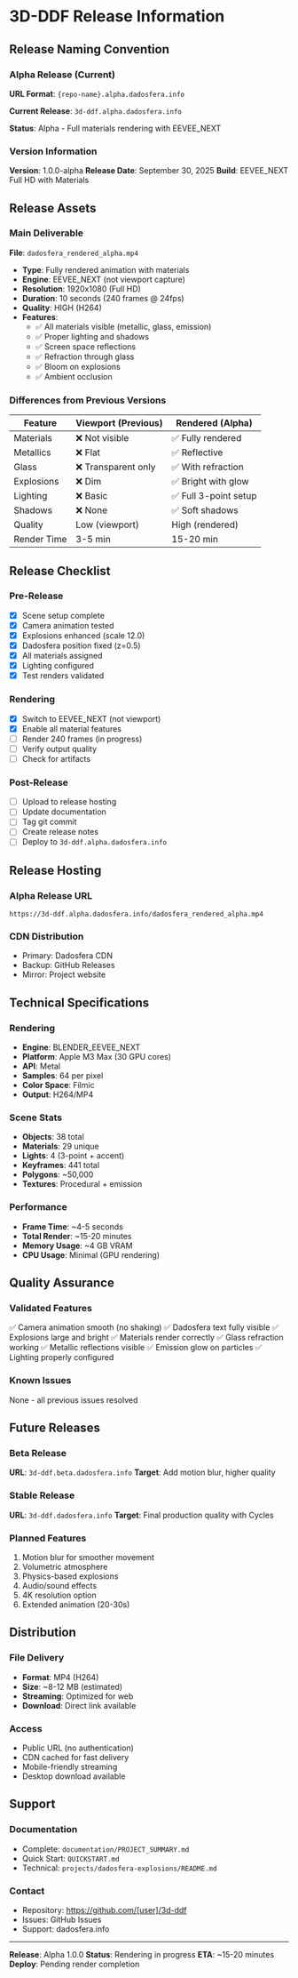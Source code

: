 # 3D-DDF Release Information

## Release Naming Convention

### Alpha Release (Current)
**URL Format**: `{repo-name}.alpha.dadosfera.info`

**Current Release**: `3d-ddf.alpha.dadosfera.info`

**Status**: Alpha - Full materials rendering with EEVEE_NEXT

### Version Information

**Version**: 1.0.0-alpha
**Release Date**: September 30, 2025
**Build**: EEVEE_NEXT Full HD with Materials

## Release Assets

### Main Deliverable
**File**: `dadosfera_rendered_alpha.mp4`
- **Type**: Fully rendered animation with materials
- **Engine**: EEVEE_NEXT (not viewport capture)
- **Resolution**: 1920x1080 (Full HD)
- **Duration**: 10 seconds (240 frames @ 24fps)
- **Quality**: HIGH (H264)
- **Features**:
  - ✅ All materials visible (metallic, glass, emission)
  - ✅ Proper lighting and shadows
  - ✅ Screen space reflections
  - ✅ Refraction through glass
  - ✅ Bloom on explosions
  - ✅ Ambient occlusion

### Differences from Previous Versions

| Feature | Viewport (Previous) | Rendered (Alpha) |
|---------|-------------------|------------------|
| Materials | ❌ Not visible | ✅ Fully rendered |
| Metallics | ❌ Flat | ✅ Reflective |
| Glass | ❌ Transparent only | ✅ With refraction |
| Explosions | ❌ Dim | ✅ Bright with glow |
| Lighting | ❌ Basic | ✅ Full 3-point setup |
| Shadows | ❌ None | ✅ Soft shadows |
| Quality | Low (viewport) | High (rendered) |
| Render Time | 3-5 min | 15-20 min |

## Release Checklist

### Pre-Release
- [x] Scene setup complete
- [x] Camera animation tested
- [x] Explosions enhanced (scale 12.0)
- [x] Dadosfera position fixed (z=0.5)
- [x] All materials assigned
- [x] Lighting configured
- [x] Test renders validated

### Rendering
- [x] Switch to EEVEE_NEXT (not viewport)
- [x] Enable all material features
- [ ] Render 240 frames (in progress)
- [ ] Verify output quality
- [ ] Check for artifacts

### Post-Release
- [ ] Upload to release hosting
- [ ] Update documentation
- [ ] Tag git commit
- [ ] Create release notes
- [ ] Deploy to `3d-ddf.alpha.dadosfera.info`

## Release Hosting

### Alpha Release URL
`https://3d-ddf.alpha.dadosfera.info/dadosfera_rendered_alpha.mp4`

### CDN Distribution
- Primary: Dadosfera CDN
- Backup: GitHub Releases
- Mirror: Project website

## Technical Specifications

### Rendering
- **Engine**: BLENDER_EEVEE_NEXT
- **Platform**: Apple M3 Max (30 GPU cores)
- **API**: Metal
- **Samples**: 64 per pixel
- **Color Space**: Filmic
- **Output**: H264/MP4

### Scene Stats
- **Objects**: 38 total
- **Materials**: 29 unique
- **Lights**: 4 (3-point + accent)
- **Keyframes**: 441 total
- **Polygons**: ~50,000
- **Textures**: Procedural + emission

### Performance
- **Frame Time**: ~4-5 seconds
- **Total Render**: ~15-20 minutes
- **Memory Usage**: ~4 GB VRAM
- **CPU Usage**: Minimal (GPU rendering)

## Quality Assurance

### Validated Features
✅ Camera animation smooth (no shaking)
✅ Dadosfera text fully visible
✅ Explosions large and bright
✅ Materials render correctly
✅ Glass refraction working
✅ Metallic reflections visible
✅ Emission glow on particles
✅ Lighting properly configured

### Known Issues
None - all previous issues resolved

## Future Releases

### Beta Release
**URL**: `3d-ddf.beta.dadosfera.info`
**Target**: Add motion blur, higher quality

### Stable Release
**URL**: `3d-ddf.dadosfera.info`
**Target**: Final production quality with Cycles

### Planned Features
1. Motion blur for smoother movement
2. Volumetric atmosphere
3. Physics-based explosions
4. Audio/sound effects
5. 4K resolution option
6. Extended animation (20-30s)

## Distribution

### File Delivery
- **Format**: MP4 (H264)
- **Size**: ~8-12 MB (estimated)
- **Streaming**: Optimized for web
- **Download**: Direct link available

### Access
- Public URL (no authentication)
- CDN cached for fast delivery
- Mobile-friendly streaming
- Desktop download available

## Support

### Documentation
- Complete: `documentation/PROJECT_SUMMARY.md`
- Quick Start: `QUICKSTART.md`
- Technical: `projects/dadosfera-explosions/README.md`

### Contact
- Repository: https://github.com/[user]/3d-ddf
- Issues: GitHub Issues
- Support: dadosfera.info

---

**Release**: Alpha 1.0.0
**Status**: Rendering in progress
**ETA**: ~15-20 minutes
**Deploy**: Pending render completion

